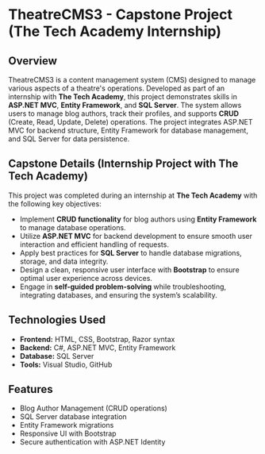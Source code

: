 # TheatreCMS3 - Capstone Project (The Tech Academy Internship)

## Overview
TheatreCMS3 is a content management system (CMS) designed to manage various aspects of a theatre's operations. Developed as part of an internship with **The Tech Academy**, this project demonstrates skills in **ASP.NET MVC**, **Entity Framework**, and **SQL Server**. The system allows users to manage blog authors, track their profiles, and supports **CRUD** (Create, Read, Update, Delete) operations. The project integrates ASP.NET MVC for backend structure, Entity Framework for database management, and SQL Server for data persistence.

## Capstone Details (Internship Project with The Tech Academy)
This project was completed during an internship at **The Tech Academy** with the following key objectives:

- Implement **CRUD functionality** for blog authors using **Entity Framework** to manage database operations.
- Utilize **ASP.NET MVC** for backend development to ensure smooth user interaction and efficient handling of requests.
- Apply best practices for **SQL Server** to handle database migrations, storage, and data integrity.
- Design a clean, responsive user interface with **Bootstrap** to ensure optimal user experience across devices.
- Engage in **self-guided problem-solving** while troubleshooting, integrating databases, and ensuring the system’s scalability.

## Technologies Used
- **Frontend:** HTML, CSS, Bootstrap, Razor syntax
- **Backend:** C#, ASP.NET MVC, Entity Framework
- **Database:** SQL Server
- **Tools:** Visual Studio, GitHub

## Features
- Blog Author Management (CRUD operations)
- SQL Server database integration
- Entity Framework migrations
- Responsive UI with Bootstrap
- Secure authentication with ASP.NET Identity